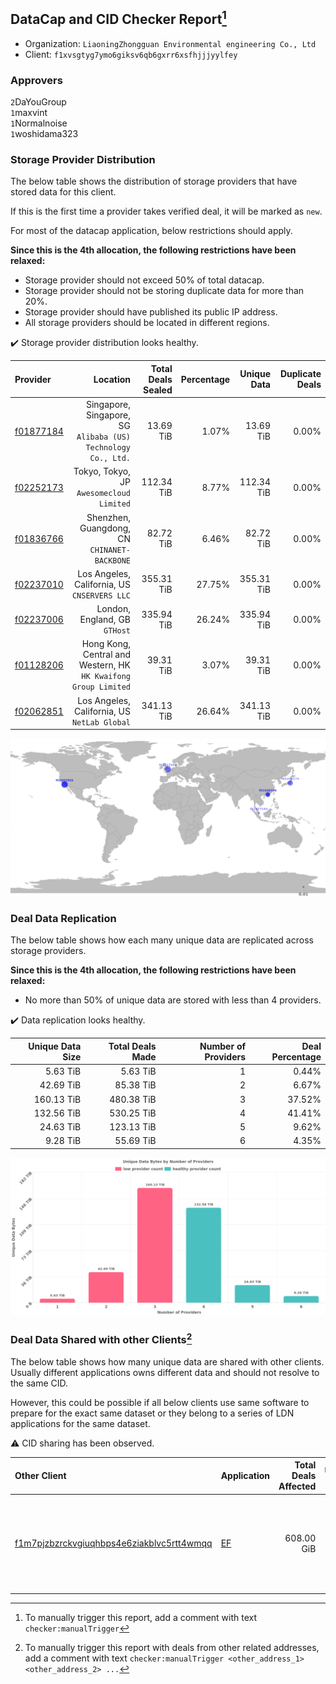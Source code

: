 ## DataCap and CID Checker Report[^1]
 - Organization: `LiaoningZhongguan Environmental engineering Co., Ltd`
 - Client: `f1xvsgtyg7ymo6giksv6qb6gxrr6xsfhjjjyylfey`
### Approvers
`2`DaYouGroup<br/>`1`maxvint<br/>`1`Normalnoise<br/>`1`woshidama323

### Storage Provider Distribution
The below table shows the distribution of storage providers that have stored data for this client.

If this is the first time a provider takes verified deal, it will be marked as `new`.

For most of the datacap application, below restrictions should apply.

**Since this is the 4th allocation, the following restrictions have been relaxed:**
 - Storage provider should not exceed 50% of total datacap.
 - Storage provider should not be storing duplicate data for more than 20%.
 - Storage provider should have published its public IP address.
 - All storage providers should be located in different regions.

✔️ Storage provider distribution looks healthy.

| Provider                                              |                                                           Location | Total Deals Sealed | Percentage | Unique Data | Duplicate Deals |
| :---------------------------------------------------- | -----------------------------------------------------------------: | -----------------: | ---------: | ----------: | --------------: |
| [f01877184](https://filfox.info/en/address/f01877184) |   Singapore, Singapore, SG<br/>`Alibaba (US) Technology Co., Ltd.` |          13.69 TiB |      1.07% |   13.69 TiB |           0.00% |
| [f02252173](https://filfox.info/en/address/f02252173) |                        Tokyo, Tokyo, JP<br/>`Awesomecloud Limited` |         112.34 TiB |      8.77% |  112.34 TiB |           0.00% |
| [f01836766](https://filfox.info/en/address/f01836766) |                    Shenzhen, Guangdong, CN<br/>`CHINANET-BACKBONE` |          82.72 TiB |      6.46% |   82.72 TiB |           0.00% |
| [f02237010](https://filfox.info/en/address/f02237010) |                    Los Angeles, California, US<br/>`CNSERVERS LLC` |         355.31 TiB |     27.75% |  355.31 TiB |           0.00% |
| [f02237006](https://filfox.info/en/address/f02237006) |                                   London, England, GB<br/>`GTHost` |         335.94 TiB |     26.24% |  335.94 TiB |           0.00% |
| [f01128206](https://filfox.info/en/address/f01128206) | Hong Kong, Central and Western, HK<br/>`HK Kwaifong Group Limited` |          39.31 TiB |      3.07% |   39.31 TiB |           0.00% |
| [f02062851](https://filfox.info/en/address/f02062851) |                    Los Angeles, California, US<br/>`NetLab Global` |         341.13 TiB |     26.64% |  341.13 TiB |           0.00% |

<img src="https://raw.githubusercontent.com/data-preservation-programs/filplus-checker-assets/main/filecoin-project/filecoin-plus-large-datasets/issues/2100/1695346315022.png"/>

### Deal Data Replication
The below table shows how each many unique data are replicated across storage providers.


**Since this is the 4th allocation, the following restrictions have been relaxed:**
- No more than 50% of unique data are stored with less than 4 providers.

✔️ Data replication looks healthy.

| Unique Data Size | Total Deals Made | Number of Providers | Deal Percentage |
| ---------------: | ---------------: | ------------------: | --------------: |
|         5.63 TiB |         5.63 TiB |                   1 |           0.44% |
|        42.69 TiB |        85.38 TiB |                   2 |           6.67% |
|       160.13 TiB |       480.38 TiB |                   3 |          37.52% |
|       132.56 TiB |       530.25 TiB |                   4 |          41.41% |
|        24.63 TiB |       123.13 TiB |                   5 |           9.62% |
|         9.28 TiB |        55.69 TiB |                   6 |           4.35% |

<img src="https://raw.githubusercontent.com/data-preservation-programs/filplus-checker-assets/main/filecoin-project/filecoin-plus-large-datasets/issues/2100/1695346315907.png"/>

### Deal Data Shared with other Clients[^3]
The below table shows how many unique data are shared with other clients.
Usually different applications owns different data and should not resolve to the same CID.

However, this could be possible if all below clients use same software to prepare for the exact same dataset or they belong to a series of LDN applications for the same dataset.

⚠️ CID sharing has been observed.

| Other Client                                                                                                          | Application                                                                        | Total Deals Affected | Unique CIDs | Approvers                                                                                                                                                                   |
| :-------------------------------------------------------------------------------------------------------------------- | :--------------------------------------------------------------------------------- | -------------------: | ----------: | :-------------------------------------------------------------------------------------------------------------------------------------------------------------------------- |
| [f1m7pjzbzrckvgiuqhbps4e6ziakblvc5rtt4wmqq](https://filfox.info/en/address/f1m7pjzbzrckvgiuqhbps4e6ziakblvc5rtt4wmqq) | [EF](https://github.com/filecoin-project/filecoin-plus-large-datasets/issues/2094) |           608.00 GiB |          19 | `1`AlanGreaterheat<br/>`1`BlockMakeronline<br/>`1`DaYouGroup<br/>`1`Destore2023<br/>`1`ipollo00<br/>`1`laurarenpanda<br/>`1`Normalnoise<br/>`1`PluskitOfficial<br/>`1`zcfil |

[^1]: To manually trigger this report, add a comment with text `checker:manualTrigger`

[^2]: Deals from those addresses are combined into this report as they are specified with `checker:manualTrigger`

[^3]: To manually trigger this report with deals from other related addresses, add a comment with text `checker:manualTrigger <other_address_1> <other_address_2> ...`
